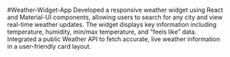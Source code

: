 #Weather-Widget-App
Developed a responsive weather widget using React and Material-UI components, allowing users to search for any city and
view real-time weather updates. The widget displays key information including temperature, humidity, min/max temperature,
and “feels like” data. Integrated a public Weather API to fetch accurate, live weather information in a user-friendly card layout.
